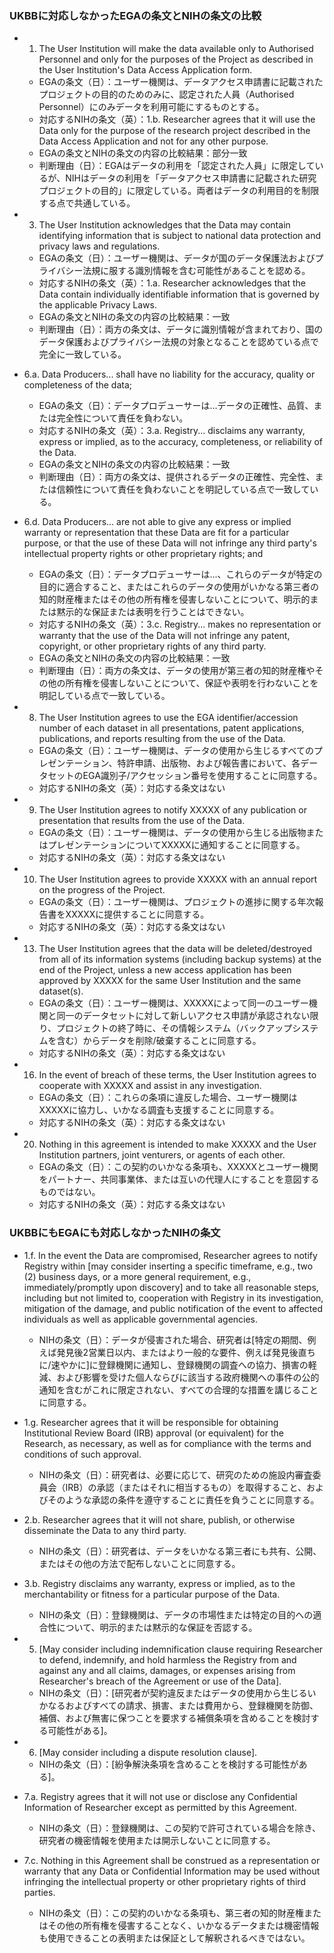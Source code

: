 ### UKBBに対応しなかったEGAの条文とNIHの条文の比較

* 1. The User Institution will make the data available only to Authorised Personnel and only for the purposes of the Project as described in the User Institution's Data Access Application form.
  * EGAの条文（日）：ユーザー機関は、データアクセス申請書に記載されたプロジェクトの目的のためのみに、認定された人員（Authorised Personnel）にのみデータを利用可能にするものとする。
  * 対応するNIHの条文（英）：1.b. Researcher agrees that it will use the Data only for the purpose of the research project described in the Data Access Application and not for any other purpose.
  * EGAの条文とNIHの条文の内容の比較結果：部分一致
  * 判断理由（日）：EGAはデータの利用を「認定された人員」に限定しているが、NIHはデータの利用を「データアクセス申請書に記載された研究プロジェクトの目的」に限定している。両者はデータの利用目的を制限する点で共通している。

* 3. The User Institution acknowledges that the Data may contain identifying information that is subject to national data protection and privacy laws and regulations.
  * EGAの条文（日）：ユーザー機関は、データが国のデータ保護法およびプライバシー法規に服する識別情報を含む可能性があることを認める。
  * 対応するNIHの条文（英）：1.a. Researcher acknowledges that the Data contain individually identifiable information that is governed by the applicable Privacy Laws.
  * EGAの条文とNIHの条文の内容の比較結果：一致
  * 判断理由（日）：両方の条文は、データに識別情報が含まれており、国のデータ保護およびプライバシー法規の対象となることを認めている点で完全に一致している。

* 6.a. Data Producers... shall have no liability for the accuracy, quality or completeness of the data;
  * EGAの条文（日）：データプロデューサーは...データの正確性、品質、または完全性について責任を負わない。
  * 対応するNIHの条文（英）：3.a. Registry... disclaims any warranty, express or implied, as to the accuracy, completeness, or reliability of the Data.
  * EGAの条文とNIHの条文の内容の比較結果：一致
  * 判断理由（日）：両方の条文は、提供されるデータの正確性、完全性、または信頼性について責任を負わないことを明記している点で一致している。

* 6.d. Data Producers... are not able to give any express or implied warranty or representation that these Data are fit for a particular purpose, or that the use of these Data will not infringe any third party's intellectual property rights or other proprietary rights; and
  * EGAの条文（日）：データプロデューサーは...、これらのデータが特定の目的に適合すること、またはこれらのデータの使用がいかなる第三者の知的財産権またはその他の所有権を侵害しないことについて、明示的または黙示的な保証または表明を行うことはできない。
  * 対応するNIHの条文（英）：3.c. Registry... makes no representation or warranty that the use of the Data will not infringe any patent, copyright, or other proprietary rights of any third party.
  * EGAの条文とNIHの条文の内容の比較結果：一致
  * 判断理由（日）：両方の条文は、データの使用が第三者の知的財産権やその他の所有権を侵害しないことについて、保証や表明を行わないことを明記している点で一致している。

* 8. The User Institution agrees to use the EGA identifier/accession number of each dataset in all presentations, patent applications, publications, and reports resulting from the use of the Data.
  * EGAの条文（日）：ユーザー機関は、データの使用から生じるすべてのプレゼンテーション、特許申請、出版物、および報告書において、各データセットのEGA識別子/アクセッション番号を使用することに同意する。
  * 対応するNIHの条文（英）：対応する条文はない

* 9. The User Institution agrees to notify XXXXX of any publication or presentation that results from the use of the Data.
  * EGAの条文（日）：ユーザー機関は、データの使用から生じる出版物またはプレゼンテーションについてXXXXXに通知することに同意する。
  * 対応するNIHの条文（英）：対応する条文はない

* 10. The User Institution agrees to provide XXXXX with an annual report on the progress of the Project.
  * EGAの条文（日）：ユーザー機関は、プロジェクトの進捗に関する年次報告書をXXXXXに提供することに同意する。
  * 対応するNIHの条文（英）：対応する条文はない

* 13. The User Institution agrees that the data will be deleted/destroyed from all of its information systems (including backup systems) at the end of the Project, unless a new access application has been approved by XXXXX for the same User Institution and the same dataset(s).
  * EGAの条文（日）：ユーザー機関は、XXXXXによって同一のユーザー機関と同一のデータセットに対して新しいアクセス申請が承認されない限り、プロジェクトの終了時に、その情報システム（バックアップシステムを含む）からデータを削除/破棄することに同意する。
  * 対応するNIHの条文（英）：対応する条文はない

* 16. In the event of breach of these terms, the User Institution agrees to cooperate with XXXXX and assist in any investigation.
  * EGAの条文（日）：これらの条項に違反した場合、ユーザー機関はXXXXXに協力し、いかなる調査も支援することに同意する。
  * 対応するNIHの条文（英）：対応する条文はない

* 20. Nothing in this agreement is intended to make XXXXX and the User Institution partners, joint venturers, or agents of each other.
  * EGAの条文（日）：この契約のいかなる条項も、XXXXXとユーザー機関をパートナー、共同事業体、または互いの代理人にすることを意図するものではない。
  * 対応するNIHの条文（英）：対応する条文はない

### UKBBにもEGAにも対応しなかったNIHの条文

* 1.f. In the event the Data are compromised, Researcher agrees to notify Registry within [may consider inserting a specific timeframe, e.g., two (2) business days, or a more general requirement, e.g., immediately/promptly upon discovery] and to take all reasonable steps, including but not limited to, cooperation with Registry in its investigation, mitigation of the damage, and public notification of the event to affected individuals as well as applicable governmental agencies.
  * NIHの条文（日）：データが侵害された場合、研究者は[特定の期間、例えば発見後2営業日以内、またはより一般的な要件、例えば発見後直ちに/速やかに]に登録機関に通知し、登録機関の調査への協力、損害の軽減、および影響を受けた個人ならびに該当する政府機関への事件の公的通知を含むがこれに限定されない、すべての合理的な措置を講じることに同意する。

* 1.g. Researcher agrees that it will be responsible for obtaining Institutional Review Board (IRB) approval (or equivalent) for the Research, as necessary, as well as for compliance with the terms and conditions of such approval.
  * NIHの条文（日）：研究者は、必要に応じて、研究のための施設内審査委員会（IRB）の承認（またはそれに相当するもの）を取得すること、およびそのような承認の条件を遵守することに責任を負うことに同意する。

* 2.b. Researcher agrees that it will not share, publish, or otherwise disseminate the Data to any third party.
  * NIHの条文（日）：研究者は、データをいかなる第三者にも共有、公開、またはその他の方法で配布しないことに同意する。

* 3.b. Registry disclaims any warranty, express or implied, as to the merchantability or fitness for a particular purpose of the Data.
  * NIHの条文（日）：登録機関は、データの市場性または特定の目的への適合性について、明示的または黙示的な保証を否認する。

* 5. [May consider including indemnification clause requiring Researcher to defend, indemnify, and hold harmless the Registry from and against any and all claims, damages, or expenses arising from Researcher's breach of the Agreement or use of the Data].
  * NIHの条文（日）：[研究者が契約違反またはデータの使用から生じるいかなるおよびすべての請求、損害、または費用から、登録機関を防御、補償、および無害に保つことを要求する補償条項を含めることを検討する可能性がある]。

* 6. [May consider including a dispute resolution clause].
  * NIHの条文（日）：[紛争解決条項を含めることを検討する可能性がある]。

* 7.a. Registry agrees that it will not use or disclose any Confidential Information of Researcher except as permitted by this Agreement.
  * NIHの条文（日）：登録機関は、この契約で許可されている場合を除き、研究者の機密情報を使用または開示しないことに同意する。

* 7.c. Nothing in this Agreement shall be construed as a representation or warranty that any Data or Confidential Information may be used without infringing the intellectual property or other proprietary rights of third parties.
  * NIHの条文（日）：この契約のいかなる条項も、第三者の知的財産権またはその他の所有権を侵害することなく、いかなるデータまたは機密情報も使用できることの表明または保証として解釈されるべきではない。